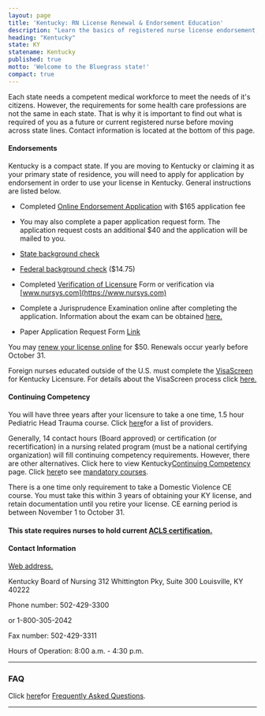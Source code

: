 ```yaml
---
layout: page
title: 'Kentucky: RN License Renewal & Endorsement Education'
description: "Learn the basics of registered nurse license endorsement, renewal, and continuing education in Kentucky. Maintain your nursing license with ease."
heading: "Kentucky"
state: KY
statename: Kentucky
published: true
motto: 'Welcome to the Bluegrass state!'
compact: true
---
```


Each state needs a competent medical workforce to meet the needs of it's
citizens. However, the requirements for some health care professions are
not the same in each state. That is why it is important to find out what
is required of you as a future or current registered nurse before moving
across state lines. Contact information is located at the bottom of this
page.

#### Endorsements

Kentucky is a compact state. If you are moving to Kentucky or claiming
it as your primary state of residence, you will need to apply for
application by endorsement in order to use your license in Kentucky.
General instructions are listed below.

-   Completed [Online Endorsement
    Application](https://ssla.state.ky.us/kbnursing/RNLicensureAPRNApplication.aspx)
    with \$165 application fee

  -   You may also complete a paper application request form. The
        application request costs an additional \$40 and the application
        will be mailed to you.

-   [State background
    check](https://kbn.ky.gov/apply/Pages/courtnet.aspx)

-   [Federal background
    check](https://kbn.ky.gov/apply/Pages/courtnet.aspx) (\$14.75)

-   Completed [Verification of
    Licensure](https://kbn.ky.gov/apply/Documents/appattach2.pdf) Form
    or verification via [www.nursys.com](https://www.nursys.com)

-   Complete a Jurisprudence Examination online after completing the
    application. Information about the exam can be obtained
    [here.](https://kbn.ky.gov/apply/Pages/jpexam.aspx)

-   Paper Application Request Form
    [Link](https://kbn.ky.gov/apply/Documents/paper_req_endorse.pdf)

You may [renew your license
online](https://ssla.state.ky.us/kbnursing/SearchLicense.aspx?TYP=RNCOMPACT)
for \$50. Renewals occur yearly before October 31.

Foreign nurses educated outside of the U.S. must complete the
[VisaScreen](https://www.cgfns.org/services/certification/visascreen-visa-credentials-assessment/) for Kentucky
Licensure. For details about the VisaScreen process click
[here.](https://kbn.ky.gov/apply/Documents/kbnfacts.pdf)

#### Continuing Competency

You will have three years after your licensure to take a one time, 1.5
hour Pediatric Head Trauma course. Click
[here](https://kbn.ky.gov/FTP/ce_pht.pdf)for a list of providers.

Generally, 14 contact hours (Board approved) or certification (or
recertification) in a nursing related program (must be a national
certifying organization) will fill continuing competency requirements.
However, there are other alternatives. Click here to view
Kentucky[Continuing
Competency](https://kbn.ky.gov/ce/Pages/default.aspx) page. Click
[here](https://kbn.ky.gov/ce/Pages/default.aspx)to see [mandatory
courses](https://kbn.ky.gov/ce/Pages/default.aspx).

There is a one time only requirement to take a Domestic Violence CE
course. You must take this within 3 years of obtaining your KY license,
and retain documentation until you retire your license. CE earning
period is between November 1 to October 31.

#### This state requires nurses to hold current [ACLS certification.](https://www.acls.net/kentucky-acls-pals-bls)

#### Contact Information

[Web address.](https://kbn.ky.gov/Pages/default.aspx)

Kentucky Board of Nursing
312 Whittington Pky, Suite 300
Louisville, KY 40222

Phone number: 502-429-3300

or 1-800-305-2042

Fax number: 502-429-3311

Hours of Operation: 8:00 a.m. - 4:30 p.m.

* * * * *

### FAQ

Click
[here](https://www.llr.sc.gov/POL/Nursing/index.asp?file=faq.htm)for
[Frequently Asked
Questions](https://www.llr.sc.gov/POL/Nursing/index.asp?file=faq.htm).

* * * * *
